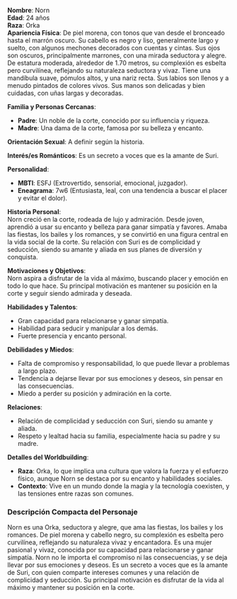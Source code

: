 **Nombre**: Norn  
**Edad**: 24 años  
**Raza**: Orka  
**Apariencia Física**: De piel morena, con tonos que van desde el bronceado hasta el marrón oscuro. Su cabello es negro y liso, generalmente largo y suelto, con algunos mechones decorados con cuentas y cintas. Sus ojos son oscuros, principalmente marrones, con una mirada seductora y alegre. De estatura moderada, alrededor de 1.70 metros, su complexión es esbelta pero curvilínea, reflejando su naturaleza seductora y vivaz. Tiene una mandíbula suave, pómulos altos, y una nariz recta. Sus labios son llenos y a menudo pintados de colores vivos. Sus manos son delicadas y bien cuidadas, con uñas largas y decoradas.

**Familia y Personas Cercanas**:

- **Padre**: Un noble de la corte, conocido por su influencia y riqueza.
- **Madre**: Una dama de la corte, famosa por su belleza y encanto.

**Orientación Sexual**: A definir según la historia.

**Interés/es Románticos**: Es un secreto a voces que es la amante de Suri.

**Personalidad**:

- **MBTI**: ESFJ (Extrovertido, sensorial, emocional, juzgador).
- **Eneagrama**: 7w6 (Entusiasta, leal, con una tendencia a buscar el placer y evitar el dolor).

**Historia Personal**:  
Norn creció en la corte, rodeada de lujo y admiración. Desde joven, aprendió a usar su encanto y belleza para ganar simpatía y favores. Amaba las fiestas, los bailes y los romances, y se convirtió en una figura central en la vida social de la corte. Su relación con Suri es de complicidad y seducción, siendo su amante y aliada en sus planes de diversión y conquista.

**Motivaciones y Objetivos**:  
Norn aspira a disfrutar de la vida al máximo, buscando placer y emoción en todo lo que hace. Su principal motivación es mantener su posición en la corte y seguir siendo admirada y deseada.

**Habilidades y Talentos**:

- Gran capacidad para relacionarse y ganar simpatía.
- Habilidad para seducir y manipular a los demás.
- Fuerte presencia y encanto personal.

**Debilidades y Miedos**:

- Falta de compromiso y responsabilidad, lo que puede llevar a problemas a largo plazo.
- Tendencia a dejarse llevar por sus emociones y deseos, sin pensar en las consecuencias.
- Miedo a perder su posición y admiración en la corte.

**Relaciones**:

- Relación de complicidad y seducción con Suri, siendo su amante y aliada.
- Respeto y lealtad hacia su familia, especialmente hacia su padre y su madre.

**Detalles del Worldbuilding**:

- **Raza**: Orka, lo que implica una cultura que valora la fuerza y el esfuerzo físico, aunque Norn se destaca por su encanto y habilidades sociales.
- **Contexto**: Vive en un mundo donde la magia y la tecnología coexisten, y las tensiones entre razas son comunes.

### Descripción Compacta del Personaje

Norn es una Orka, seductora y alegre, que ama las fiestas, los bailes y los romances. De piel morena y cabello negro, su complexión es esbelta pero curvilínea, reflejando su naturaleza vivaz y encantadora. Es una mujer pasional y vivaz, conocida por su capacidad para relacionarse y ganar simpatía. Norn no le importa el compromiso ni las consecuencias, y se deja llevar por sus emociones y deseos. Es un secreto a voces que es la amante de Suri, con quien comparte intereses comunes y una relación de complicidad y seducción. Su principal motivación es disfrutar de la vida al máximo y mantener su posición en la corte.